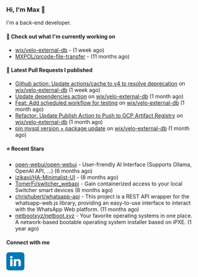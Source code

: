 ### Hi, I'm Max 👋

I'm a back-end developer.

#### 👷 Check out what I'm currently working on

- [wix/velo-external-db](https://github.com/wix/velo-external-db) -  (1 week ago)
- [MXPOL/qrcode-file-transfer](https://github.com/MXPOL/qrcode-file-transfer) -  (11 months ago)

#### 🔨 Latest Pull Requests I published

- [Github action: Update actions/cache to v4 to resolve deprecation](https://github.com/wix/velo-external-db/pull/538) on [wix/velo-external-db](https://github.com/wix/velo-external-db) (1 week ago)
- [Update dependencies action](https://github.com/wix/velo-external-db/pull/535) on [wix/velo-external-db](https://github.com/wix/velo-external-db) (1 month ago)
- [Feat: Add scheduled workflow for testing](https://github.com/wix/velo-external-db/pull/534) on [wix/velo-external-db](https://github.com/wix/velo-external-db) (1 month ago)
- [Refactor: Update Publish Action to Push to GCP Artifact Registry](https://github.com/wix/velo-external-db/pull/533) on [wix/velo-external-db](https://github.com/wix/velo-external-db) (1 month ago)
- [pin mysql version &#43; package update](https://github.com/wix/velo-external-db/pull/532) on [wix/velo-external-db](https://github.com/wix/velo-external-db) (1 month ago)

#### ⭐ Recent Stars

- [open-webui/open-webui](https://github.com/open-webui/open-webui) - User-friendly AI Interface (Supports Ollama, OpenAI API, ...) (6 months ago)
- [izikavi/HA-Minimalist-UI](https://github.com/izikavi/HA-Minimalist-UI) -  (8 months ago)
- [TomerFi/switcher_webapi](https://github.com/TomerFi/switcher_webapi) - Gain containerized access to your local Switcher smart devices (8 months ago)
- [chrishubert/whatsapp-api](https://github.com/chrishubert/whatsapp-api) - This project is a REST API wrapper for the whatsapp-web.js library, providing an easy-to-use interface to interact with the WhatsApp Web platform. (11 months ago)
- [netbootxyz/netboot.xyz](https://github.com/netbootxyz/netboot.xyz) - Your favorite operating systems in one place.  A network-based bootable operating system installer based on iPXE. (1 year ago)

#### Connect with me

[<img align="left" alt="LinkedIn" width="48px"  src="icons/linkedin.svg" />][linkedin]

[linkedin]: https://www.linkedin.com/in/max-polski/
